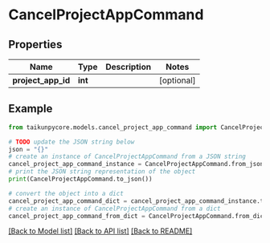 # CancelProjectAppCommand


## Properties

Name | Type | Description | Notes
------------ | ------------- | ------------- | -------------
**project_app_id** | **int** |  | [optional] 

## Example

```python
from taikunpycore.models.cancel_project_app_command import CancelProjectAppCommand

# TODO update the JSON string below
json = "{}"
# create an instance of CancelProjectAppCommand from a JSON string
cancel_project_app_command_instance = CancelProjectAppCommand.from_json(json)
# print the JSON string representation of the object
print(CancelProjectAppCommand.to_json())

# convert the object into a dict
cancel_project_app_command_dict = cancel_project_app_command_instance.to_dict()
# create an instance of CancelProjectAppCommand from a dict
cancel_project_app_command_from_dict = CancelProjectAppCommand.from_dict(cancel_project_app_command_dict)
```
[[Back to Model list]](../README.md#documentation-for-models) [[Back to API list]](../README.md#documentation-for-api-endpoints) [[Back to README]](../README.md)



